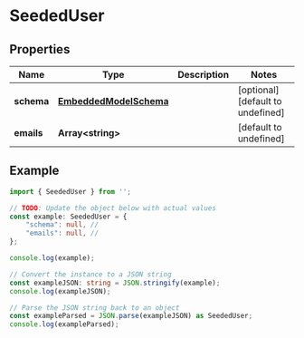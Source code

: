 
# SeededUser



## Properties

Name | Type | Description | Notes
------------ | ------------- | ------------- | -------------
**schema** | [**EmbeddedModelSchema**](EmbeddedModelSchema) |  | [optional] [default to undefined]
**emails** | **Array&lt;string&gt;** |  | [default to undefined]

## Example

```typescript
import { SeededUser } from '';

// TODO: Update the object below with actual values
const example: SeededUser = {
    "schema": null, // 
    "emails": null, // 
};

console.log(example);

// Convert the instance to a JSON string
const exampleJSON: string = JSON.stringify(example);
console.log(exampleJSON);

// Parse the JSON string back to an object
const exampleParsed = JSON.parse(exampleJSON) as SeededUser;
console.log(exampleParsed);
```




